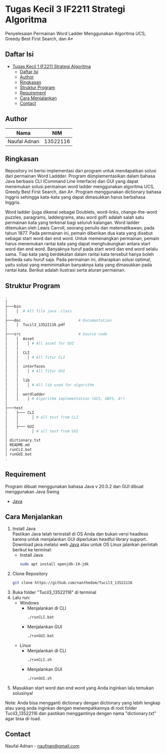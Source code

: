 # Tugas Kecil 3 IF2211 Strategi Algoritma
Penyelesaian Permainan Word Ladder Menggunakan Algoritma UCS, Greedy Best First Search, dan A*

## Daftar Isi
- [Tugas Kecil 1 IF2211 Strategi Algoritma](#Tugas-Kecil-1-IF2211-Strategi-Algoritma)
  - [Daftar Isi](#Daftar-Isi)
  - [Author](#Author)
  - [Ringkasan](#Ringkasan)
  - [Struktur Program](#Struktur-Program)
  - [Requirement](#Requirement)
  - [Cara Menjalankan](#Cara-Menjalankan)
  - [Contact](#Contact)

## Author
| Nama  | NIM |
| ------------- | ------------- |
| Naufal Adnan  |  13522116  |

## Ringkasan
Repository ini berisi implementasi dari program untuk mendapatkan solusi dari permainan Word Laddder. Program diimplementasikan dalam bahasa Java berbasis CLI (Command Line Interface) dan GUI yang dapat menemukan solusi permainan word ladder menggunakan algoritma UCS, Greedy Best First Search, dan A*. Program menggunakan dictionary bahasa inggris sehingga kata-kata yang dapat dimasukkan harus berbahasa Inggris.

Word ladder (juga dikenal sebagai Doublets, word-links, change-the-word puzzles, paragrams, laddergrams, atau word golf) adalah salah satu permainan kata yang terkenal bagi seluruh kalangan. Word ladder ditemukan oleh Lewis Carroll, seorang penulis dan matematikawan, pada tahun 1877. Pada permainan ini, pemain diberikan dua kata yang disebut sebagai start word dan end word. Untuk memenangkan permainan, pemain harus menemukan rantai kata yang dapat menghubungkan antara start word dan end word. Banyaknya huruf pada start word dan end word selalu sama. Tiap kata yang berdekatan dalam rantai kata tersebut hanya boleh berbeda satu huruf saja. Pada permainan ini, diharapkan solusi optimal, yaitu solusi yang meminimalkan banyaknya kata yang dimasukkan pada rantai kata. Berikut adalah ilustrasi serta aturan permainan.

## Struktur Program
```bash
.
│   
├───bin                         
│    │  # All file java .class
│
├───doc                          # Documentation
│    │  Tucil3_13522116.pdf
│
├───src                          # Source code
│    │  Asset
│    │    │ # All asset for GUI
│    │    
│    │  CLI
│    │    │ # All fitur CLI
│    │   
│    │  interfaces
│    │    │ # All fitur GUI
│    │    
│    │  lib
│    │    │ # All lib used for algorithm
│    │    
│    │  wordladder
│    │    │ # Algorithm implementation (UCS, GBFS, A*)
│
├───test                        
│    ├─── CLI
│    │      │ # all test from CLI
│    │
│    ├─── GUI
│           │ # all test from GUI
│
│ dictionary.txt
│ README.md
│ runCLI.bat
│ runGUI.bat
.
```

## Requirement
Program dibuat menggunakan bahasa Java v 20.0.2 dan GUI dibuat menggunakan Java Swing
* [Java](https://www.oracle.com/java/)

## Cara Menjalankan
1. Install Java
   <br>Pastikan Java telah terinstall di OS Anda dan bukan versi headless karena untuk menjalankan GUI diperlukan headful library support. Download java melalui web [Java](https://www.oracle.com/java/) atau untuk OS Linux jalankan perintah berikut ke terminal:
   * Install Java
      ```sh
      sudo apt install openjdk-19-jdk
      ```
2. Clone Repository
   ```sh
   git clone https://github.com/nanthedom/Tucil3_13522116
   ```
3. Buka folder "Tucil3_13522116" di terminal
4. Lalu run:
   * Windows
      * Menjalankan di CLI
         ```sh
         ./runCLI.bat
         ```
      * Menjalankan GUI
         ```sh
         ./runGUI.bat
         ```
   * Linux
      * Menjalankan di CLI
         ```sh
         ./runCLI.sh
         ```
      * Menjalankan GUI
         ```sh
         ./runGUI.sh
         ```
5. Masukkan start word dan end word yang Anda inginkan lalu temukan solusinya!

Note: Anda bisa mengganti dictionary dengan dictionary yang lebih lengkap atau yang anda inginkan dengan menempatkannya di root folder Tucil3_13522116 dan pastikan menggantinya dengan nama "dictionary.txt" agar bisa di-load.

## Contact
Naufal Adnan - naufnan@gmail.com